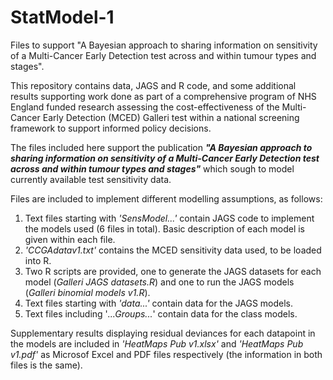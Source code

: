 # StatModel-1
Files to support "A Bayesian approach to sharing information on sensitivity of a Multi-Cancer Early Detection test across and within tumour types and stages".

This repository contains data, JAGS and R code, and some additional results supporting work done as part of a comprehensive program of NHS England funded research 
assessing the cost-effectiveness of the Multi-Cancer Early Detection (MCED) Galleri test within a national screening framework to support informed policy decisions.

The files included here support the publication ***"A Bayesian approach to sharing information on sensitivity of a Multi-Cancer Early Detection test across and within tumour types and stages"***
which sough to model currently available test sensitivity data.

Files are included to implement different modelling assumptions, as follows:

1. Text files starting with _'SensModel...'_ contain JAGS code to implement the models used (6 files in total). Basic description of each model is given within each file.
2. _'CCGAdatav1.txt'_ contains the MCED sensitivity data used, to be loaded into R.
3. Two R scripts are provided, one to generate the JAGS datasets for each model (_Galleri JAGS datasets.R_) and one to run the JAGS models (_Galleri binomial models v1.R_).
4. Text files starting with _'data...'_ contain data for the JAGS models.
5. Text files including '_...Groups..._' contain data for the class models.

Supplementary results displaying residual deviances for each datapoint in the models are included in _'HeatMaps Pub v1.xlsx'_ and _'HeatMaps Pub v1.pdf'_ as Microsof Excel and PDF files respectively 
(the information in both files is the same).
